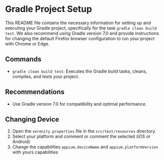 # Gradle Project Setup

This README file contains the necessary information for setting up and executing your Gradle project, specifically for
the task `gradle clean build test`. We also recommend using Gradle version 7.0 and provide instructions for changing the
default Firefox browser configuration to run your project with Chrome or Edge.

## Commands

- `gradle clean build test`: Executes the Gradle build tasks, cleans, compiles, and tests your project.

## Recommendations

- Use Gradle version 7.0 for compatibility and optimal performance.

## Changing Device 

1. Open the `serenity.properties` file in the `src/test/resources` directory.
2. Select your platform and comment or comment the selected (iOS or Android)
3. Change the capabilities `appium.deviceName` and `appium.platformVersion` with yours capabilities
